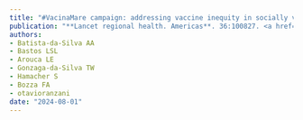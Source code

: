 ```yaml
---
title: "#VacinaMare campaign: addressing vaccine inequity in socially vulnerabilised communities"
publication: "**Lancet regional health. Americas**. 36:100827. <a href='https://doi.org/10.1016/j.lana.2024.100827' target='_blank' rel='noopener noreferrer'>10.1016/j.lana.2024.100827</a>"
authors:
- Batista-da-Silva AA
- Bastos LSL
- Arouca LE
- Gonzaga-da-Silva TW
- Hamacher S
- Bozza FA
- otavioranzani
date: "2024-08-01"
---
```

